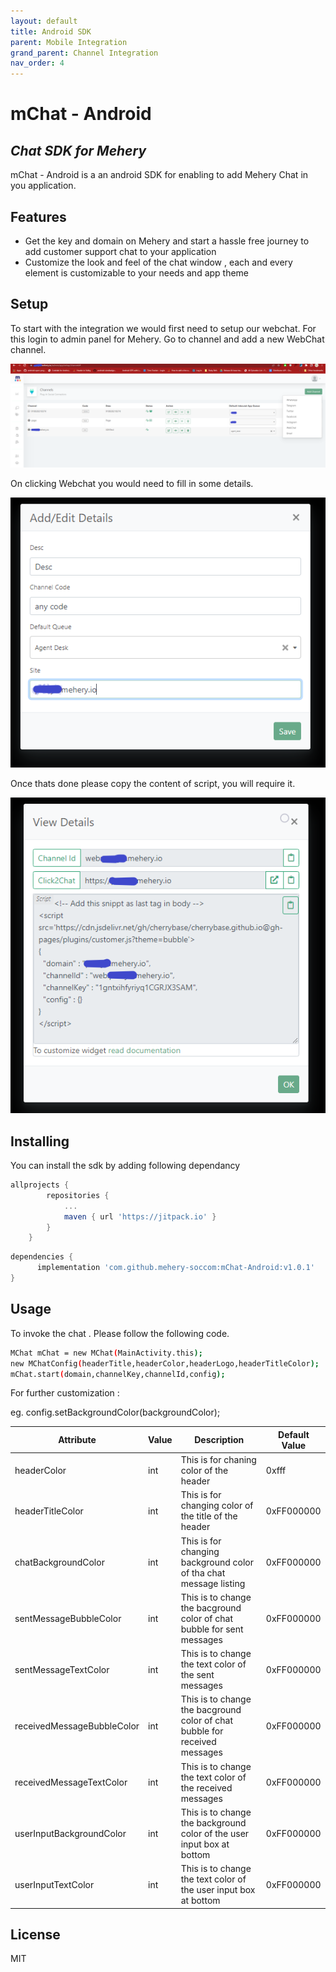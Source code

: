 ```yaml
---
layout: default
title: Android SDK
parent: Mobile Integration
grand_parent: Channel Integration
nav_order: 4
---
```


# mChat - Android
## _Chat SDK for Mehery_

mChat - Android is a an android SDK for enabling to add Mehery Chat in you application.

## Features

- Get the key and domain on Mehery and start a hassle free journey to add customer support chat to your application
- Customize the look and feel of the chat window , each and every element is customizable to your needs and app theme


## Setup

To start with the integration we would first need to setup our webchat. For this login to admin panel for Mehery. Go to channel and add a new WebChat channel.

![image description](https://raw.githubusercontent.com/mehery-soccom/mChat-Android/master/images/Readme1.PNG)

On clicking Webchat you would need to fill in some details.

![image description](https://raw.githubusercontent.com/mehery-soccom/mChat-Android/master/images/Readme2.PNG)

Once thats done please copy the content of script, you will require it.

![image description](https://raw.githubusercontent.com/mehery-soccom/mChat-Android/master/images/Readme3.PNG)


## Installing

You can install the sdk by adding following dependancy

```gradle
allprojects {
        repositories {
            ...
            maven { url 'https://jitpack.io' }
        }
    }
```

```gradle
dependencies {
      implementation 'com.github.mehery-soccom:mChat-Android:v1.0.1'
}
```

## Usage

To invoke the chat . Please follow the following code.
```sh
MChat mChat = new MChat(MainActivity.this);
new MChatConfig(headerTitle,headerColor,headerLogo,headerTitleColor);
mChat.start(domain,channelKey,channelId,config);
```

For further customization :

eg. config.setBackgroundColor(backgroundColor);

Attribute | Value | Description | Default Value
--- | --- | --- | ---
|headerColor|int|This is for chaning color of the header|0xfff|
|headerTitleColor|int|This is for changing color of the title of the header|0xFF000000|
|chatBackgroundColor|int|This is for changing background color of tha chat message listing|0xFF000000|
|sentMessageBubbleColor|int|This is to change the bacground color of chat bubble for sent messages|0xFF000000|
|sentMessageTextColor|int|This is to change the text color of the sent messages|0xFF000000|
|receivedMessageBubbleColor|int|This is to change the bacground color of chat bubble for received messages|0xFF000000|
|receivedMessageTextColor|int|This is to change the text color of the received messages|0xFF000000|
|userInputBackgroundColor|int|This is to change the background color of the user input box at bottom|0xFF000000|
|userInputTextColor|int|This is to change the text color of the user input box at bottom|0xFF000000|

## License

MIT

